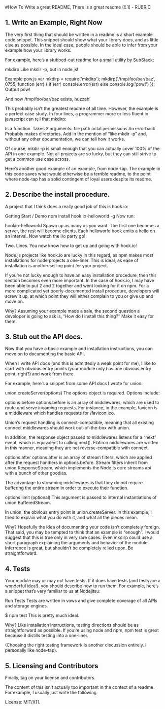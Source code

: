 #How To Write a great README,  There is a great readme (0.1) - RUBRIC

## 1. Write an Example, Right Now
The very first thing that should be written in a readme is a short example code snippet. This snippet should show what your library does, and as little else as possible. In the ideal case, people should be able to infer from your example how your library works.

For example, here’s a stubbed-out readme for a small utility by SubStack:

mkdirp
Like mkdir -p, but in node.js!

Example
pow.js
var mkdirp = require('mkdirp');
 mkdirp('/tmp/foo/bar/baz', 0755, function (err) {
    if (err) console.error(err)
    else console.log('pow!')
});
Output pow!

And now /tmp/foo/bar/baz exists, huzzah!

This probably isn’t the greatest readme of all time. However, the example is a perfect case study. In four lines, a programmer more or less fluent in javascript can tell that mkdirp:

Is a function.
Takes 3 arguments:
file path
octal permissions
An errorback
Probably makes directories.
Add in the mention of “like mkdir -p” and, without any other documentation, we can tell how it works.

Of course, mkdir -p is small enough that you can actually cover 100% of the API in one example. Not all projects are so lucky, but they can still strive to get a common use case across.

Here’s another good example of an example, from node-tap. The example in this code saves what would otherwise be a terrible readme, to the point where node-tap has a solid contingent of loyal users despite its readme.

## 2. Describe the install procedure.
A project that I think does a really good job of this is hook.io:

Getting Start / Demo
 npm install hook.io-helloworld -g
Now run:

 hookio-helloworld
Spawn up as many as you want. The first one becomes a server, the rest will become clients. Each helloworld hook emits a hello on an interval. Now watch the i/o party go!

Two. Lines. You now know how to get up and going with hook.io!

Node.js projects like hook.io are lucky in this regard, as npm makes most installations for node projects a one-liner. This is ideal, as ease of installation is another selling point for your project.

If you’re not lucky enough to have an easy installation procedure, then this section becomes even more important. In the case of hook.io, I may have been able to put 2 and 2 together and went looking for it on npm. For a more complicated yet poorly-documented install procedure, developers will screw it up, at which point they will either complain to you or give up and move on.

Why?
Assuming your example made a sale, the second question a developer is going to ask is, “How do I install this thing?” Make it easy for them.

## 3. Stub out the API docs.
Now that you have a basic example and installation instructions, you can move on to documenting the basic API.

When I write API docs (and this is admittedly a weak point for me), I like to start with obvious entry points (your module only has one obvious entry point, right?) and work from there.

For example, here’s a snippet from some API docs I wrote for union:

union.createServer(options)
The options object is required. Options include:

options.before
options.before is an array of middlewares, which are used to route and serve incoming requests. For instance, in the example, favicon is a middleware which handles requests for /favicon.ico.

Union’s request handling is connect-compatible, meaning that all existing connect middlewares should work out-of-the-box with union.

In addition, the response object passed to middlewares listens for a “next” event, which is equivalent to calling next(). Flatiron middlewares are written in this manner, meaning they are not reverse-compatible with connect.

options.after
options.after is an array of stream filters, which are applied after the request handlers in options.before. Stream filters inherit from union.ResponseStream, which implements the Node.js core streams api with a bunch of other goodies.

The advantage to streaming middlewares is that they do not require buffering the entire stream in order to execute their function.

options.limit (optional)
This argument is passed to internal instantiations of union.BufferedStream.

In union, the obvious entry point is union.createServer. In this example, I tried to explain what you do with it, and what all the pieces mean.

Why?
Hopefully the idea of documenting your code isn’t completely foreign. That said, you may be tempted to think that an example is “enough”. I would suggest that this is true only in very rare cases. Even mkdirp could use a short paragraph explaining the arguments and behavior of the module. Inferrence is great, but shouldn’t be completely relied upon. Be straightforward.

## 4. Tests
Your module may or may not have tests. If it does have tests (and tests are a wonderful idea!), you should describe how to run them. For example, here’s a snippet that’s very familiar to us at Nodejitsu:

Run Tests
Tests are written in vows and give complete coverage of all APIs and storage engines.

$ npm test
This is pretty much ideal.

Why?
Like installation instructions, testing directions should be as straightforward as possible. If you’re using node and npm, npm test is great because it distills testing into a one-liner.

(Choosing the right testing framework is another discussion entirely. I personally like node-tap).

## 5. Licensing and Contributors
Finally, tag on your license and contributors.

The content of this isn’t actually too important in the context of a readme. For example, I usually just write the following:

License:
MIT/X11.